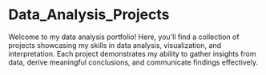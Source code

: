 # Data_Analysis_Projects
Welcome to my data analysis portfolio! Here, you'll find a collection of projects showcasing my skills in data analysis, visualization, and interpretation. Each project demonstrates my ability to gather insights from data, derive meaningful conclusions, and communicate findings effectively.
